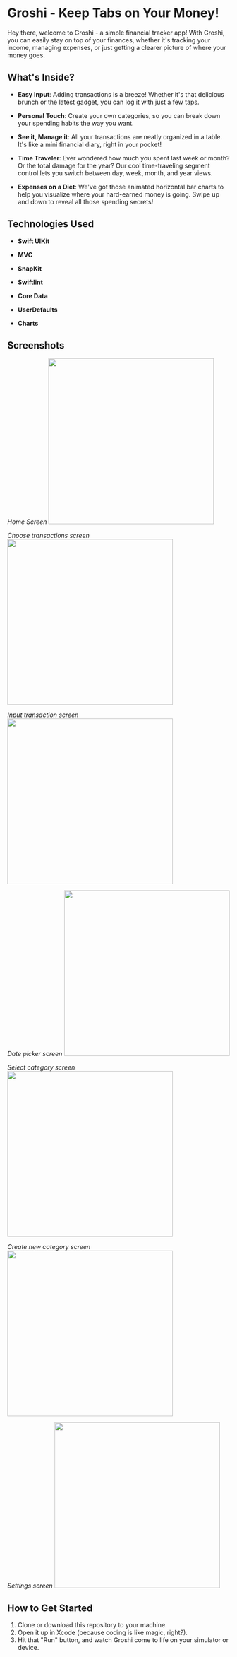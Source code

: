 # Groshi - Keep Tabs on Your Money!

Hey there, welcome to Groshi - a simple financial tracker app! With Groshi, you can easily stay on top of your finances, whether it's tracking your income, managing expenses, or just getting a clearer picture of where your money goes.

## What's Inside?

- **Easy Input**: Adding transactions is a breeze! Whether it's that delicious brunch or the latest gadget, you can log it with just a few taps.

- **Personal Touch**: Create your own categories, so you can break down your spending habits the way you want.

- **See it, Manage it**: All your transactions are neatly organized in a table. It's like a mini financial diary, right in your pocket!

- **Time Traveler**: Ever wondered how much you spent last week or month? Or the total damage for the year? Our cool time-traveling segment control lets you switch between day, week, month, and year views.

- **Expenses on a Diet**: We've got those animated horizontal bar charts to help you visualize where your hard-earned money is going. Swipe up and down to reveal all those spending secrets!

## Technologies Used

- **Swift UIKit**

- **MVC**

- **SnapKit**

- **Swiftlint**

- **Core Data**

- **UserDefaults**

- **Charts**

## Screenshots
*Home Screen*
<img src=Screenshots/Home%20Screen.png width="375">

*Choose transactions screen*
<img src=Screenshots/Choose%20transactions%20Screen.png width="375">

*Input transaction screen*
<img src=Screenshots/Input%20transaction%20screen.png width="375">

*Date picker screen*
<img src=Screenshots/Date%20Picker%20Screen.png width="375" >

*Select category screen*
<img src=Screenshots/Category%20Screen.png width="375" >

*Create new category screen*
<img src=Screenshots/Create%20new%20category%20screen.png width="375">

*Settings screen*
<img src=Screenshots/Settings%20Screen.png width="375">


## How to Get Started

1. Clone or download this repository to your machine.
2. Open it up in Xcode (because coding is like magic, right?).
3. Hit that "Run" button, and watch Groshi come to life on your simulator or device.
